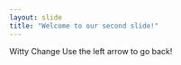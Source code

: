 ```yaml
---
layout: slide
title: "Welcome to our second slide!"
---
```

Witty Change
Use the left arrow to go back!
